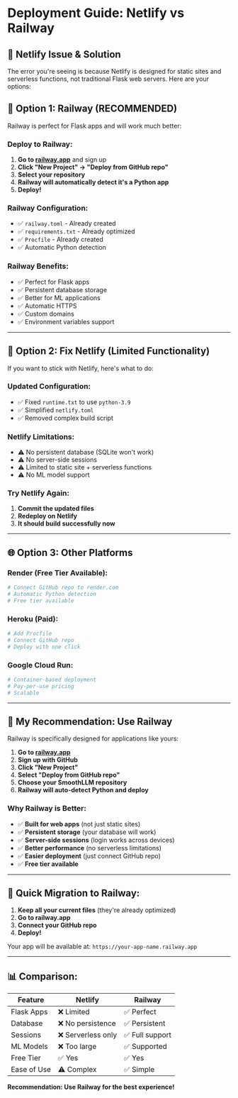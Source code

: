 # Deployment Guide: Netlify vs Railway

## 🚨 **Netlify Issue & Solution**

The error you're seeing is because Netlify is designed for static sites and serverless functions, not traditional Flask web servers. Here are your options:

## 🚀 **Option 1: Railway (RECOMMENDED)**

Railway is perfect for Flask apps and will work much better:

### **Deploy to Railway:**

1. **Go to [railway.app](https://railway.app)** and sign up
2. **Click "New Project" → "Deploy from GitHub repo"**
3. **Select your repository**
4. **Railway will automatically detect it's a Python app**
5. **Deploy!**

### **Railway Configuration:**
- ✅ `railway.toml` - Already created
- ✅ `requirements.txt` - Already optimized
- ✅ `Procfile` - Already created
- ✅ Automatic Python detection

### **Railway Benefits:**
- ✅ Perfect for Flask apps
- ✅ Persistent database storage
- ✅ Better for ML applications
- ✅ Automatic HTTPS
- ✅ Custom domains
- ✅ Environment variables support

---

## 🔧 **Option 2: Fix Netlify (Limited Functionality)**

If you want to stick with Netlify, here's what to do:

### **Updated Configuration:**
- ✅ Fixed `runtime.txt` to use `python-3.9`
- ✅ Simplified `netlify.toml`
- ✅ Removed complex build script

### **Netlify Limitations:**
- ⚠️ No persistent database (SQLite won't work)
- ⚠️ No server-side sessions
- ⚠️ Limited to static site + serverless functions
- ⚠️ No ML model support

### **Try Netlify Again:**
1. **Commit the updated files**
2. **Redeploy on Netlify**
3. **It should build successfully now**

---

## 🌐 **Option 3: Other Platforms**

### **Render (Free Tier Available):**
```bash
# Connect GitHub repo to render.com
# Automatic Python detection
# Free tier available
```

### **Heroku (Paid):**
```bash
# Add Procfile
# Connect GitHub repo
# Deploy with one click
```

### **Google Cloud Run:**
```bash
# Container-based deployment
# Pay-per-use pricing
# Scalable
```

---

## 🎯 **My Recommendation: Use Railway**

Railway is specifically designed for applications like yours:

1. **Go to [railway.app](https://railway.app)**
2. **Sign up with GitHub**
3. **Click "New Project"**
4. **Select "Deploy from GitHub repo"**
5. **Choose your SmoothLLM repository**
6. **Railway will auto-detect Python and deploy**

### **Why Railway is Better:**
- ✅ **Built for web apps** (not just static sites)
- ✅ **Persistent storage** (your database will work)
- ✅ **Server-side sessions** (login works across devices)
- ✅ **Better performance** (no serverless limitations)
- ✅ **Easier deployment** (just connect GitHub repo)
- ✅ **Free tier available**

---

## 🔄 **Quick Migration to Railway:**

1. **Keep all your current files** (they're already optimized)
2. **Go to railway.app**
3. **Connect your GitHub repo**
4. **Deploy!**

Your app will be available at: `https://your-app-name.railway.app`

---

## 📊 **Comparison:**

| Feature | Netlify | Railway |
|---------|---------|---------|
| Flask Apps | ❌ Limited | ✅ Perfect |
| Database | ❌ No persistence | ✅ Persistent |
| Sessions | ❌ Serverless only | ✅ Full support |
| ML Models | ❌ Too large | ✅ Supported |
| Free Tier | ✅ Yes | ✅ Yes |
| Ease of Use | ⚠️ Complex | ✅ Simple |

**Recommendation: Use Railway for the best experience!**

